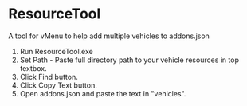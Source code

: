 # ResourceTool
A tool for vMenu to help add multiple vehicles to addons.json

1. Run ResourceTool.exe
2. Set Path - Paste full directory path to your vehicle resources in top textbox.
3. Click Find button.
4. Click Copy Text button.
5. Open addons.json and paste the text in "vehicles".
